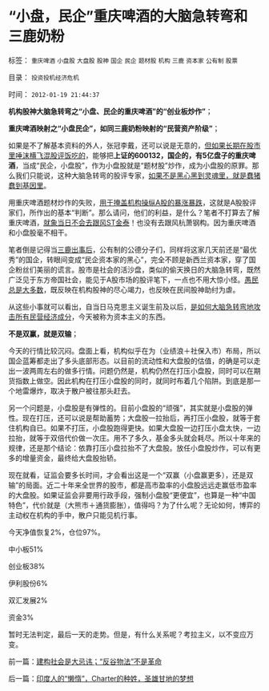 # “小盘，民企”重庆啤酒的大脑急转弯和三鹿奶粉

标签： `重庆啤酒` `小盘股` `大盘股` `股神` `国企` `民企` `题材股` `机构` `三鹿` `资本家` `公有制` `股票` 

目录： `投资投机经济危机`

时间： `2012-01-19 21:44:37`

**机构股神大脑急转弯之“小盘、民企的重庆啤酒”的“创业板炒作”**；

**重庆啤酒映射之“小盘民企”，如同三鹿奶粉映射的“民营资产阶级”**；

如果是不了解基本资料的外人，张冠李戴，还可以说是无意的，[但如果长期在股市里唾沫横飞混股评饭吃的](../../../2011/12/28/季节性股神现象：算命神棍和股神半仙.md)，能够把**上证的600132，国企的，有5亿盘子的重庆啤酒**，当成“民企，小盘股”，作为小盘股就是“题材股”炒作，成为小盘股的原罪。那么我们只能说，这种大脑急转弯的股评专家，[如果不是黑心黑到灵魂里，就是蠢猪蠢到基因里](../../../2011/12/28/防左，防贼，防股神.md)。

用重庆啤酒题材炒作的失败，[用于掩盖机构操纵A股的暴涨暴跌](../../../2012/1/18/解除对小盘股的歧视性打压，A股牛市将不惧IPO.md)，这就是A股股评家们，所作出的基本“判断”。那么请问，他们的利益，是什么？笔者不打算去了解重庆啤酒，[就象当日不会去跟风ST金泰](../../../2007/9/8/ST金泰的乱葬岗埋葬了什么样的傻冒大散.md)！也没有去跟风杭萧钢构。因为重庆啤酒和小盘股毫不相干。

笔者倒是记得当[三鹿出事后](../../../2008/9/15/三鹿事件多层次危机处理中挖掘根源.md)，公有制的公德分子们，同样将这家几天前还是“最优秀”的国企，转眼间变成“民企资本家的黑心”，完全不顾是新西兰资本家，穿了国企粉丝们美丽的谎言。股市是社会的活沙盘，类似的偷天换日的大脑急转弯，既然广泛见于东方帝国社会，能见于A股市场的股评笔下，一点也不用大惊小怪。[愚民总是大多数](../../../2012/1/2/阿罗不可能定理之“自由！多少罪恶以你为名！”.md)，既反映在机构股神的尽心竭力，也反映在民间股神助纣为虐。

从这些小事就可以看出，自当日马克思主义诞生前及以后，[是如何大脑急转弯地攻击所有民营经济成分](../../../2011/10/30/“国家垄断资本主义”的大脑急转弯.md)，今天被称为资本主义的东西。

**不是双赢，就是双输**；

今天的行情比较沉闷。盘面上看，机构似乎在为（业绩浪＋社保入市）布局，所以国企蓝筹都走出了多头底部形态。以目前的流动性和大盘股的估值，的确是可以走出一波两周左右的做多行情。问题仍然是，机构仍然在打压小盘股，同时可以在期货指数上做空。因此机构在打压小盘股的同时，就同时布着几个陷阱。到底是那一个地雷爆炸，取决于散户被往那头赶去。

另一个问题是，小盘股是有弹性的。目前小盘股的“顽强”，其实就是小盘股的弹性。现在打压，还可以说是帮助蓄势；大盘股一拉抬后，再打压小盘股，就等于套住机构自已。如果不打压，小盘股跑得更快。如果大盘股一边打压小盘太快，一边拉抬，就等于双倍代价做一次庄。用不了多久，基金多头就会耗尽。所以十年来的规律，还是那个结论：依靠打压小盘拉抬不了大盘股。放任小盘股炒作，可以有更多的增量资金，最终给大盘股抬轿。

现在就看，证监会要多长时间，才会看出这是一个“双赢（小盘赢更多），还是双输”的局面。近二十年来全世界的股市，都是高市盈率的小盘股远远走赢低市盈率的大盘股。如果证监会非要用行政手段，强制小盘股“更便宜”，也算是一种“中国特色”，代价就是（大熊市＋通货膨胀），值得吗？为了什么呢？无论如何，博弈的主动权在机构的手中，散户只能见机行事。

今天净值恢复2%，仓位97%。

中小板51%

创业板38%

伊利股份6%

双汇发展2%

资金3%

暂时无法判定，最后一天的走势。但是，有什么关系呢？考拉主义，以不变应万变。



前一篇：[建构社会是大忌讳；“反谷物法”不是革命](../../../2012/1/19/建构社会是大忌讳；“反谷物法”不是革命.md)

后一篇：[印度人的“懒惰”，Charter的种姓，圣雄甘地的梦想](../../../2012/1/20/印度人的“懒惰”，Charter的种姓，圣雄甘地的梦想.md)